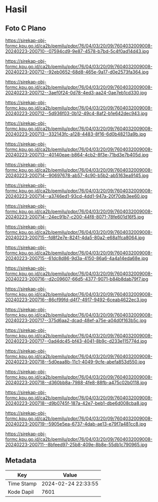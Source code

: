# Hasil

## Foto C Plano

https://sirekap-obj-formc.kpu.go.id/ca2b/pemilu/pdpr/76/04/03/20/09/7604032009008-20240223-200710--07594cd9-9e87-4578-b7bd-5c4f0ad14d43.jpg

https://sirekap-obj-formc.kpu.go.id/ca2b/pemilu/pdpr/76/04/03/20/09/7604032009008-20240223-200712--92eb0652-68d8-465e-9a17-d0e2573fa364.jpg

https://sirekap-obj-formc.kpu.go.id/ca2b/pemilu/pdpr/76/04/03/20/09/7604032009008-20240223-200712--3aef0f24-0d78-4ed3-aa24-0ae7eb1cd330.jpg

https://sirekap-obj-formc.kpu.go.id/ca2b/pemilu/pdpr/76/04/03/20/09/7604032009008-20240223-200712--5d936f03-0b12-49c4-8af2-b1e642dec943.jpg

https://sirekap-obj-formc.kpu.go.id/ca2b/pemilu/pdpr/76/04/03/20/09/7604032009008-20240223-200713--332143fc-a128-4483-8f16-6d0b48213a9b.jpg

https://sirekap-obj-formc.kpu.go.id/ca2b/pemilu/pdpr/76/04/03/20/09/7604032009008-20240223-200713--40140eae-b864-4cb2-8f3e-71bd3e7b405d.jpg

https://sirekap-obj-formc.kpu.go.id/ca2b/pemilu/pdpr/76/04/03/20/09/7604032009008-20240223-200714--90697678-ab57-4c90-b5b2-ab5163ea9145.jpg

https://sirekap-obj-formc.kpu.go.id/ca2b/pemilu/pdpr/76/04/03/20/09/7604032009008-20240223-200714--a3746ed1-93cd-4dd1-947a-20f70db3ee60.jpg

https://sirekap-obj-formc.kpu.go.id/ca2b/pemilu/pdpr/76/04/03/20/09/7604032009008-20240223-200714--24ec91b7-c200-44f8-8071-78fe601d16f5.jpg

https://sirekap-obj-formc.kpu.go.id/ca2b/pemilu/pdpr/76/04/03/20/09/7604032009008-20240223-200715--fd8f2e7e-8241-4da5-80a2-e68a1fca8064.jpg

https://sirekap-obj-formc.kpu.go.id/ca2b/pemilu/pdpr/76/04/03/20/09/7604032009008-20240223-200715--61dc8d86-9d3a-4150-86a6-4a4a14eda68e.jpg

https://sirekap-obj-formc.kpu.go.id/ca2b/pemilu/pdpr/76/04/03/20/09/7604032009008-20240223-200716--d2c09607-66d5-4377-9071-b84b8dab79f7.jpg

https://sirekap-obj-formc.kpu.go.id/ca2b/pemilu/pdpr/76/04/03/20/09/7604032009008-20240223-200716--86cf99fd-d4f7-4917-9492-6ceab4622ec3.jpg

https://sirekap-obj-formc.kpu.go.id/ca2b/pemilu/pdpr/76/04/03/20/09/7604032009008-20240223-200717--375d6aa2-dcad-48ef-a75e-a04d0f163b5c.jpg

https://sirekap-obj-formc.kpu.go.id/ca2b/pemilu/pdpr/76/04/03/20/09/7604032009008-20240223-200717--0ad4dc45-bf43-4041-8b9c-d233e115774d.jpg

https://sirekap-obj-formc.kpu.go.id/ca2b/pemilu/pdpr/76/04/03/20/09/7604032009008-20240223-200718--5d0eaa8b-11c1-4049-9cfe-abefa853d550.jpg

https://sirekap-obj-formc.kpu.go.id/ca2b/pemilu/pdpr/76/04/03/20/09/7604032009008-20240223-200718--d360bb8a-7988-4fe8-88fb-a475c02b0118.jpg

https://sirekap-obj-formc.kpu.go.id/ca2b/pemilu/pdpr/76/04/03/20/09/7604032009008-20240223-200718--d9b0745f-187a-42e7-beb1-dbe6d008cba8.jpg

https://sirekap-obj-formc.kpu.go.id/ca2b/pemilu/pdpr/76/04/03/20/09/7604032009008-20240223-200719--5905e5ea-6737-4dab-ae13-e79f7a481cc8.jpg

https://sirekap-obj-formc.kpu.go.id/ca2b/pemilu/pdpr/76/04/03/20/09/7604032009008-20240223-200711--8bfeed97-25b8-409e-8b8e-55db1c790965.jpg


## Metadata

| Key        | Value               |
| ---------- | ------------------- |
| Time Stamp | 2024-02-24 22:33:55 |
| Kode Dapil | 7601                |




